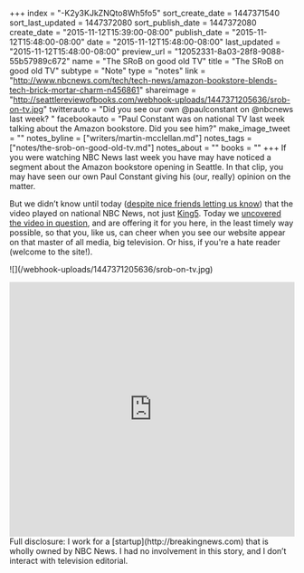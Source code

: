 +++
index = "-K2y3KJkZNQto8Wh5fo5"
sort_create_date = 1447371540
sort_last_updated = 1447372080
sort_publish_date = 1447372080
create_date = "2015-11-12T15:39:00-08:00"
publish_date = "2015-11-12T15:48:00-08:00"
date = "2015-11-12T15:48:00-08:00"
last_updated = "2015-11-12T15:48:00-08:00"
preview_url = "12052331-8a03-28f8-9088-55b57989c672"
name = "The SRoB on good old TV"
title = "The SRoB on good old TV"
subtype = "Note"
type = "notes"
link = "http://www.nbcnews.com/tech/tech-news/amazon-bookstore-blends-tech-brick-mortar-charm-n456861"
shareimage = "http://seattlereviewofbooks.com/webhook-uploads/1447371205636/srob-on-tv.jpg"
twitterauto = "Did you see our own @paulconstant on @nbcnews last week? "
facebookauto = "Paul Constant was on national TV last week talking about the Amazon bookstore. Did you see him?"
make_image_tweet = ""
notes_byline = ["writers/martin-mcclellan.md"]
notes_tags = ["notes/the-srob-on-good-old-tv.md"]
notes_about = ""
books = ""
+++
If you were watching NBC News last week you have may have noticed a segment about the Amazon bookstore opening in Seattle. In that clip, you may have seen our own Paul Constant giving his (our, really) opinion on the matter. 

But we didn’t know until today ([despite nice friends letting us know](https://twitter.com/aaronbrethorst/status/661756686344949761)) that the video played on national NBC News, not just [King5](http://www.king5.com). Today we [uncovered the video in question](http://www.nbcnews.com/tech/tech-news/amazon-bookstore-blends-tech-brick-mortar-charm-n456861), and are offering it for you here, in the least timely way possible, so that you, like us, can cheer when you see our website appear on that master of all media, big television. Or hiss, if you're a hate reader (welcome to the site!).

<p class="image">![](/webhook-uploads/1447371205636/srob-on-tv.jpg)</p>

<div class="image">
<iframe width="100%" height="450" src="http://player.theplatform.com/p/2E2eJC/nbcNewsOffsite?guid=nc_amazon_store_151103" scrolling="no" frameborder="0"></iframe></div>

<div class="footer">
Full disclosure: I work for a [startup](http://breakingnews.com) that is wholly owned by NBC News. I had no involvement in this story, and I don’t interact with television editorial.
</div>
